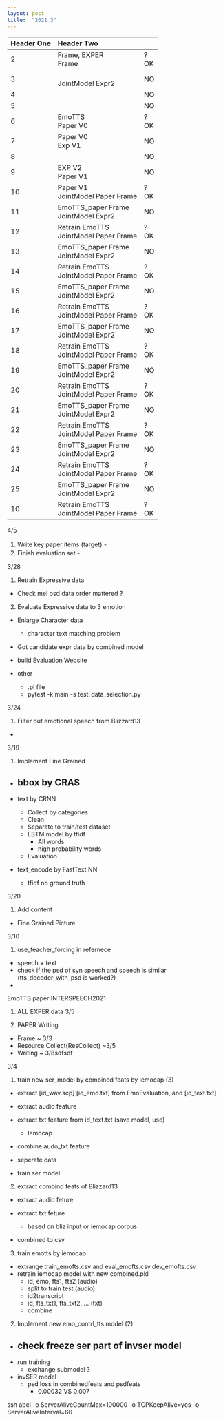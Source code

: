 ```yaml
---
layout: post
title:  "2021_3"
---
```


| Header One     | Header Two     | |
| :------------- | :------------- |:------ |
|  2  | Frame, EXPER  <br> Frame      | ? <br> OK |
|  3  |          <br> JointModel Expr2      |  NO <br>  |
|  4  |          <br>                           |  NO  |
|  5  |          <br>        |  NO  |
|  6  | EmoTTS   <br> Paper V0      | ? <br> OK |
|  7  | Paper V0 <br> Exp V1      |  NO <br>  |
|  8  |      <br>                           |  NO  |
|  9  | EXP V2      <br> Paper V1        |  NO  |
|  10 | Paper V1    <br> JointModel Paper Frame| ? <br> OK |
|  11 | EmoTTS_paper Frame <br> JointModel Expr2      |  NO <br>  |
|  12 | Retrain EmoTTS     <br> JointModel Paper Frame| ? <br> OK |
|  13 | EmoTTS_paper Frame <br> JointModel Expr2      |  NO <br>  |
|  14 | Retrain EmoTTS     <br> JointModel Paper Frame| ? <br> OK |
|  15 | EmoTTS_paper Frame <br> JointModel Expr2      |  NO <br>  |
|  16 | Retrain EmoTTS     <br> JointModel Paper Frame| ? <br> OK |
|  17 | EmoTTS_paper Frame <br> JointModel Expr2      |  NO <br>  |
|  18 | Retrain EmoTTS     <br> JointModel Paper Frame| ? <br> OK |
|  19 | EmoTTS_paper Frame <br> JointModel Expr2      |  NO <br>  |
|  20 | Retrain EmoTTS     <br> JointModel Paper Frame| ? <br> OK |
|  21 | EmoTTS_paper Frame <br> JointModel Expr2      |  NO <br>  |
|  22 | Retrain EmoTTS     <br> JointModel Paper Frame| ? <br> OK |
|  23 | EmoTTS_paper Frame <br> JointModel Expr2      |  NO <br>  |
|  24 | Retrain EmoTTS     <br> JointModel Paper Frame| ? <br> OK |
|  25 | EmoTTS_paper Frame <br> JointModel Expr2      |  NO <br>  |
|  10 | Retrain EmoTTS     <br> JointModel Paper Frame| ? <br> OK |

4/5


1. Write key paper items (target)
  -　
2. Finish evaluation set
  -　


3/28
1. Retrain Expressive data
  - Check mel psd data order mattered ?

2. Evaluate Expressive data to 3 emotion
  - Enlarge Character data
    - character text matching problem
  - Got candidate expr data by combined model
  - build Evaluation Website


- other
  - .pl file
  - pytest -k main -s test_data_selection.py


3/24
1. Filter out emotional speech from Blizzard13
  -


3/19
1. Implement Fine Grained
  - bbox by CRAS
    -
  - text by CRNN
    - Collect by categories
    - Clean
    - Separate to train/test dataset
    - LSTM model by tfidf
      - All words
      - high probability words
    - Evaluation


  - text_encode by FastText NN
    - tfidf no ground truth


3/20
1. Add content
  - Fine Grained Picture

3/10
1. use_teacher_forcing in refernece
  - speech + text
  - check if the psd of syn speech and speech is similar (tts_decoder_with_psd is worked?)
  -

EmoTTS paper INTERSPEECH2021

1. ALL EXPER data 3/5

2. PAPER Writing
  - Frame  ~ 3/3
  - Resource Collect(ResCollect) ~3/5
  - Writing ~ 3/8sdfsdf



3/4

1. train new ser_model by combined feats by iemocap (3)
  - extract [id_wav.scp] [id_emo.txt] from EmoEvaluation, and [id_text.txt]
  - extract audio feature
  - extract txt feature from id_text.txt (save model, use)
    - Iemocap
  - combine audo_txt feature

  - seperate data
  - train ser model


2. extract combind feats of Blizzard13
  - extract audio feture

  - extract txt feture
    - based on bliz input or iemocap corpus
  - combined to csv

3. train emotts by iemocap
  - extrange train_emofts.csv and eval_emofts.csv dev_emofts.csv
  - retrain iemocap model with new combined.pkl
    - id, emo, fts1, fts2 (audio)
    - split to train test (audio)
    - id2transcript
    - id, fts_txt1, fts_txt2, ... (txt)
    - combine

2. Implement new emo_contrl_tts model (2)
  - check freeze ser part of invser model
    -
  - run training
    - exchange submodel ?
  - invSER model
    - psd loss in combinedfeats and psdfeats
      - 0.00032 VS 0.007

ssh abci -o ServerAliveCountMax=100000 -o TCPKeepAlive=yes -o ServerAliveInterval=60
